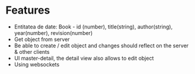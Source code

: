# Features

- Entitatea de date: Book - id (number), title(string), author(string), year(number), revision(number)
- Get object from server
- Be able to create / edit object and changes should reflect on the server & other clients
- UI master-detail, the detail view also allows to edit object
- Using websockets